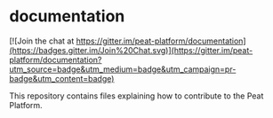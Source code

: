 # documentation

[![Join the chat at https://gitter.im/peat-platform/documentation](https://badges.gitter.im/Join%20Chat.svg)](https://gitter.im/peat-platform/documentation?utm_source=badge&utm_medium=badge&utm_campaign=pr-badge&utm_content=badge)

This repository contains files explaining how to contribute to the Peat Platform.
